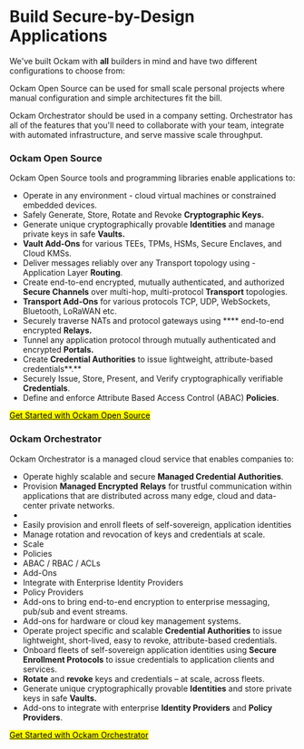 # Build Secure-by-Design Applications

We've built Ockam with **all** builders in mind and have two different configurations to choose from:

Ockam Open Source can be used for small scale personal projects where manual configuration and simple architectures fit the bill.

Ockam Orchestrator should be used in a company setting. Orchestrator has all of the features that you'll need to collaborate with your team, integrate with automated infrastructure, and serve massive scale throughput.



### Ockam Open Source

Ockam Open Source tools and programming libraries enable applications to:

* Operate in any environment - cloud virtual machines or constrained embedded devices.
* Safely Generate, Store, Rotate and Revoke **Cryptographic Keys.**
* Generate unique cryptographically provable **Identities** and manage private keys in safe **Vaults.**
* **Vault Add-Ons** for various TEEs, TPMs, HSMs, Secure Enclaves, and Cloud KMSs.
* Deliver messages reliably over any Transport topology using - Application Layer **Routing**.
* Create end-to-end encrypted, mutually authenticated, and authorized **Secure Channels** over multi-hop, multi-protocol **Transport** topologies.
* **Transport Add-Ons** for various protocols TCP, UDP, WebSockets, Bluetooth, LoRaWAN etc.
* Securely traverse NATs and protocol gateways using **** end-to-end encrypted **Relays.**&#x20;
* Tunnel any application protocol through mutually authenticated and encrypted **Portals.**
* Create **Credential Authorities** to issue lightweight, attribute-based credentials**.**
* Securely Issue, Store, Present, and Verify cryptographically verifiable **Credentials**.
* Define and enforce Attribute Based Access Control (ABAC) **Policies**.

<mark style="background-color:yellow;"></mark>[<mark style="background-color:yellow;">Get Started with Ockam Open Source</mark>](get-started/)<mark style="background-color:yellow;"></mark>

### Ockam Orchestrator

Ockam Orchestrator is a managed cloud service that enables companies to:

* Operate highly scalable and secure **Managed Credential Authorities**.
* Provision **Managed Encrypted** **Relays** for trustful communication within applications that are distributed across many edge, cloud and data-center private networks.
*
* Easily provision and enroll fleets of self-sovereign, application identities&#x20;
* Manage rotation and revocation of keys and credentials at scale.&#x20;
* Scale
* Policies
* ABAC / RBAC / ACLs
* Add-Ons
* Integrate with Enterprise Identity Providers
* Policy Providers
* Add-ons to bring end-to-end encryption to enterprise messaging, pub/sub and event streams.
* Add-ons for hardware or cloud key management systems.
* Operate project specific and scalable **Credential Authorities** to issue lightweight, short-lived, easy to revoke, attribute-based credentials.
* Onboard fleets of self-sovereign application identities using **Secure Enrollment Protocols** to issue credentials to application clients and services.
* **Rotate** and **revoke** keys and credentials – at scale, across fleets.
* Generate unique cryptographically provable **Identities** and store private keys in safe **Vaults.**
* Add-ons to integrate with enterprise **Identity Providers** and **Policy Providers**.

[<mark style="background-color:yellow;">Get Started with Ockam Orchestrator</mark>](orchestrator/get-the-ockam-cli.md)<mark style="background-color:yellow;"></mark>
